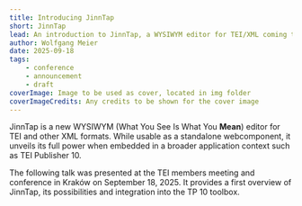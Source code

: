 ```yaml
---
title: Introducing JinnTap
short: JinnTap
lead: An introduction to JinnTap, a WYSIWYM editor for TEI/XML coming to TP 10
author: Wolfgang Meier
date: 2025-09-18
tags:
    - conference
    - announcement
    - draft
coverImage: Image to be used as cover, located in img folder
coverImageCredits: Any credits to be shown for the cover image
---
```


JinnTap is a new WYSIWYM (What You See Is What You **Mean**) editor for TEI and other XML formats. While usable as a standalone webcomponent, it unveils its full power
when embedded in a broader application context such as TEI Publisher 10.

The following talk was presented at the TEI members meeting and conference in Kraków on September 18, 2025. It provides a first overview of JinnTap, its possibilities and integration into the TP 10 toolbox.
